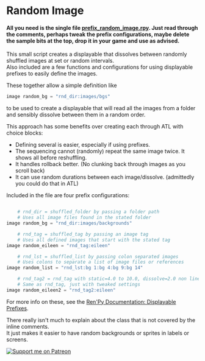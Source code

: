 # Random Image

#### All you need is the single file [prefix_random_image.rpy](https://github.com/RenpyRemix/random-image/blob/master/prefix_random_image.rpy). Just read through the comments, perhaps tweak the prefix configurations, maybe delete the sample bits at the top, drop it in your game and use as advised.

This small script creates a displayable that dissolves between randomly shuffled images at set or random intervals.  
Also included are a few functions and configurations for using displayable prefixes to easily define the images.

These together allow a simple definition like
```py
image random_bg = "rnd_dir:images/bgs"
```
to be used to create a displayable that will read all the images from a folder and sensibly dissolve between them in a random order.

This approach has some benefits over creating each through ATL with choice blocks:
* Defining several is easier, especially if using prefixes.
* The sequencing cannot (randomly) repeat the same image twice. It shows all before reshuffling.
* It handles rollback better. (No clunking back through images as you scroll back)
* It can use random durations between each image/dissolve. (admittedly you could do that in ATL)

Included in the file are four prefix configurations:
```py

    # rnd_dir = shuffled_folder by passing a folder path
    # Uses all image files found in the stated folder
image random_bg = "rnd_dir:images/backgrounds"

    # rnd_tag = shuffled_tag by passing an image tag
    # Uses all defined images that start with the stated tag
image random_eileen = "rnd_tag:eileen"

    # rnd_lst = shuffled_list by passing colon separated images
    # Uses colons to separate a list of image files or references
image random_list = "rnd_lst:bg 1:bg 4:bg 9:bg 14"

    # rnd_tag2 = rnd_tag with static=4.0 to 10.0, dissolve=2.0 non linear
    # Same as rnd_tag, just with tweaked settings
image random_eileen2 = "rnd_tag2:eileen"
```

For more info on these, see the [Ren'Py Documentation: Displayable Prefixes](https://www.renpy.org/doc/html/displayables.html#displayable-prefix).

There really isn't much to explain about the class that is not covered by the inline comments.  
It just makes it easier to have random backgrounds or sprites in labels or screens.


[![Support me on Patreon](https://c5.patreon.com/external/logo/become_a_patron_button.png)](https://www.patreon.com/bePatron?u=19978585)

